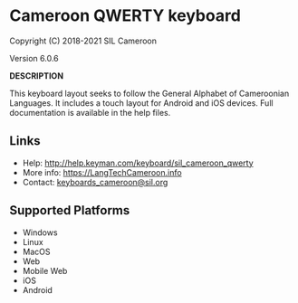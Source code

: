 ﻿Cameroon QWERTY keyboard
=====================

Copyright (C) 2018-2021 SIL Cameroon

Version 6.0.6

__DESCRIPTION__

This keyboard layout seeks to follow the General Alphabet of Cameroonian Languages. It includes
a touch layout for Android and iOS devices. Full documentation is available in the help files.

Links
-----

 * Help:     <http://help.keyman.com/keyboard/sil_cameroon_qwerty>
 * More info:     <https://LangTechCameroon.info>
 * Contact:  <keyboards_cameroon@sil.org>

Supported Platforms
-------------------
 * Windows
 * Linux
 * MacOS
 * Web
 * Mobile Web
 * iOS
 * Android

